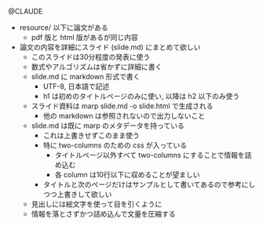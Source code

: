 @CLAUDE

- resource/ 以下に論文がある
    - pdf 版と html 版があるが同じ内容
- 論文の内容を詳細にスライド (slide.md) にまとめて欲しい
    - このスライドは30分程度の発表に使う
    - 数式やアルゴリズムは省かずに詳細に書く
    - slide.md に markdown 形式で書く
        - UTF-8, 日本語で記述
        - h1 は初めのタイトルページのみに使い, 以降は h2 以下のみ使う
    - スライド資料は marp slide.md -o slide.html で生成される
        - 他の markdown は参照されないので出力しないこと
    - slide.md は既に marp のメタデータを持っている
        - これは上書きせずこのまま使う
        - 特に two-columns のための css が入っている
            - タイトルページ以外すべて two-columns にすることで情報を詰め込む
            - 各 column は10行以下に収めることが望ましい
        - タイトルと次のページだけはサンプルとして書いてあるので参考にしつつ上書きして欲しい
    - 見出しには絵文字を使って目を引くように
    - 情報を落とさずかつ詰め込んで文量を圧縮する
